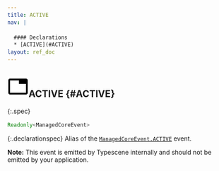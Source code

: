```yaml
---
title: ACTIVE
nav: |

  #### Declarations
  * [ACTIVE](#ACTIVE)
layout: ref_doc
---
```


## ![](/assets/icons/spec-var.svg)ACTIVE {#ACTIVE}
{:.spec}

```typescript
Readonly<ManagedCoreEvent>
```
{:.declarationspec}
Alias of the [`ManagedCoreEvent.ACTIVE`](./ManagedCoreEvent#ManagedCoreEvent:ACTIVE) event.

**Note:** This event is emitted by Typescene internally and should not be emitted by your application.

